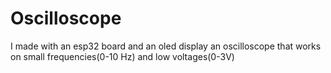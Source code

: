 # Oscilloscope
I made with an esp32 board and an oled display an oscilloscope that works on small frequencies(0-10 Hz) and low voltages(0-3V)
